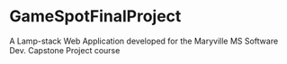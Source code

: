 # GameSpotFinalProject
A Lamp-stack Web Application developed for the Maryville MS Software Dev. Capstone Project course
